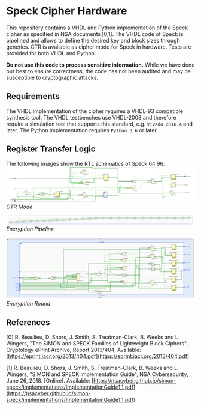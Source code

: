 # Speck Cipher Hardware
This repository contains a VHDL and Python implementation of the Speck cipher as specified in NSA documents [0,1]. The VHDL code of Speck is pipelined and allows to define the desired key and block sizes through generics. CTR is available as cipher mode for Speck in hardware. Tests are provided for both VHDL and Python.

**Do not use this code to process sensitive information.** While we have done our best to ensure correctness, the code has not been audited and may be susceptible to cryptographic attacks.

## Requirements
The VHDL implementation of the cipher requires a VHDL-93 compatible synthesis tool. The VHDL testbenches use VHDL-2008 and therefore require a simulation tool that supports this standard, e.g. `Vivado 2016.4` and later. The Python implementation requires `Python 3.6` or later.

## Register Transfer Logic
The following images show the RTL schematics of Speck 64 96.
![CTR Mode](./imgs/ctr_rtl_schematic.svg)
*CTR Mode*

![Encryption Pipeline](./imgs/encryption_pipeline_rtl_schematic.svg)
*Encryption Pipeline*

![Encryption Round](./imgs/encryption_round_rtl_schematic.svg)
*Encryption Round*

## References
[0] R. Beaulieu, D. Shors, J. Smith, S. Treatman-Clark, B. Weeks and L. Wingers, "The SIMON and SPECK Families of Lightweight Block Ciphers", Cryptology ePrint Archive, Report 2013/404, Available: [https://eprint.iacr.org/2013/404.pdf](https://eprint.iacr.org/2013/404.pdf)

[1] R. Beaulieu, D. Shors, J. Smith, S. Treatman-Clark, B. Weeks and L. Wingers, "SIMON and SPECK Implementation Guide", NSA Cybersecurity, June 26, 2018. [Online]. Available: [https://nsacyber.github.io/simon-speck/implementations/ImplementationGuide1.1.pdf](https://nsacyber.github.io/simon-speck/implementations/ImplementationGuide1.1.pdf) 
